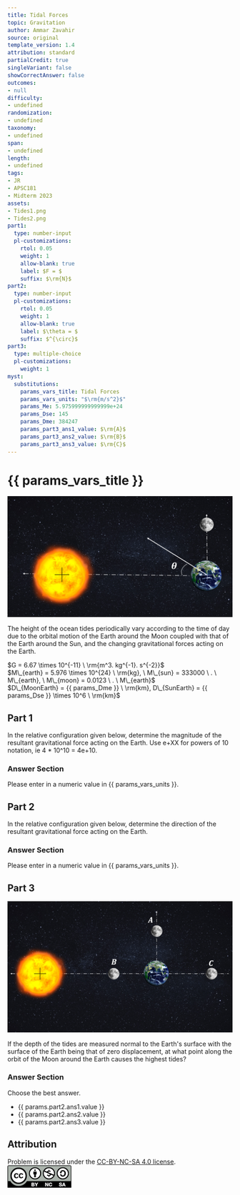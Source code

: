 ```yaml
---
title: Tidal Forces
topic: Gravitation
author: Ammar Zavahir
source: original
template_version: 1.4
attribution: standard
partialCredit: true
singleVariant: false
showCorrectAnswer: false
outcomes:
- null
difficulty:
- undefined
randomization:
- undefined
taxonomy:
- undefined
span:
- undefined
length:
- undefined
tags:
- JR
- APSC181
- Midterm 2023
assets:
- Tides1.png
- Tides2.png
part1:
  type: number-input
  pl-customizations:
    rtol: 0.05
    weight: 1
    allow-blank: true
    label: $F = $
    suffix: $\rm{N}$
part2:
  type: number-input
  pl-customizations:
    rtol: 0.05
    weight: 1
    allow-blank: true
    label: $\theta = $
    suffix: $^{\circ}$
part3:
  type: multiple-choice
  pl-customizations:
    weight: 1
myst:
  substitutions:
    params_vars_title: Tidal Forces
    params_vars_units: "$\rm{m/s^2}$"
    params_Me: 5.975999999999999e+24
    params_Dse: 145
    params_Dme: 384247
    params_part3_ans1_value: $\rm{A}$
    params_part3_ans2_value: $\rm{B}$
    params_part3_ans3_value: $\rm{C}$
---
```

# {{ params_vars_title }}
<img src="Tides1.png" width=700>

The height of the ocean tides periodically vary according to the time of day due to the orbital motion of the Earth around the Moon coupled with that of the Earth around the Sun, and the changing gravitational forces acting on the Earth.

$G = 6.67 \times 10^{-11} \ \rm{m^3. kg^{-1}. s^{-2}}$ <br> $M\_{earth} = 5.976 \times 10^{24} \ \rm{kg}, \ M\_{sun} = 333000 \ . \ M\_{earth}, \ M\_{moon} = 0.0123 \ . \ M\_{earth}$ <br>
$D\_{MoonEarth} = {{ params_Dme }} \ \rm{km}, D\_{SunEarth} = {{ params_Dse }} \times 10^6 \ \rm{km}$

## Part 1

In the relative configuration given below, determine the magnitude of the resultant gravitational force acting on the Earth. Use e+XX for powers of 10 notation, ie 4 * 10^10 = 4e+10.

### Answer Section

Please enter in a numeric value in {{ params_vars_units }}.

## Part 2

In the relative configuration given below, determine the direction of the resultant gravitational force acting on the Earth.

### Answer Section

Please enter in a numeric value in {{ params_vars_units }}.

## Part 3

<img src="Tides2.png" width=700>

If the depth of the tides are measured normal to the Earth's surface with the surface of the Earth being that of zero displacement, at what point along the orbit of the Moon around the Earth causes the highest tides?

### Answer Section

Choose the best answer.

- {{ params.part2.ans1.value }}
- {{ params.part2.ans2.value }}
- {{ params.part2.ans3.value }}

## Attribution

Problem is licensed under the [CC-BY-NC-SA 4.0 license](https://creativecommons.org/licenses/by-nc-sa/4.0/).<br> ![The Creative Commons 4.0 license requiring attribution-BY, non-commercial-NC, and share-alike-SA license.](https://raw.githubusercontent.com/firasm/bits/master/by-nc-sa.png)